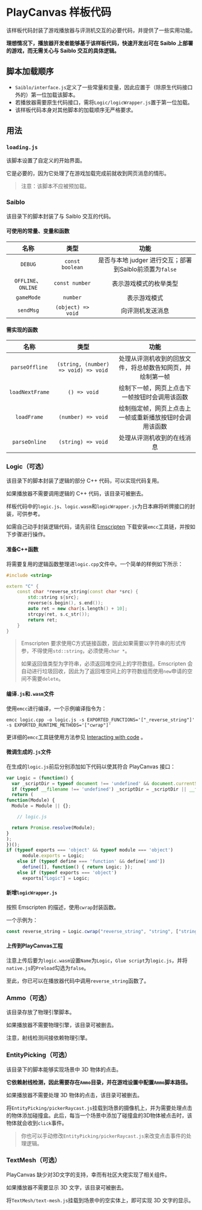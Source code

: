 # PlayCanvas 样板代码

该样板代码封装了游戏播放器与评测机交互的必要代码，并提供了一些实用功能。

**理想情况下，播放器开发者能够基于该样板代码，快速开发出可在 Saiblo 上部署的游戏，而无需关心与 Saiblo 交互的具体逻辑。**

## 脚本加载顺序

- `Saiblo/interface.js`定义了一些常量和变量，因此应置于（除原生代码接口外的）第一位加载该脚本。
- 若播放器需要原生代码接口，需将`Logic/logicWrapper.js`置于第一位加载。
- 该样板代码本身对其他脚本的加载顺序无严格要求。

## 用法

### `loading.js`

该脚本设置了自定义的开始界面。

它是必要的，因为它处理了在游戏加载完成前就收到网页消息的情形。

> 注意：该脚本不应被预加载。

### Saiblo

该目录下的脚本封装了与 Saiblo 交互的代码。

#### 可使用的常量、变量和函数

|        名称         |        类型        |                          功能                           |
| :-----------------: | :----------------: | :-----------------------------------------------------: |
|       `DEBUG`       |  `const boolean`   | 是否与本地 judger 进行交互；部署到Saiblo前须置为`false` |
| `OFFLINE`、`ONLINE` |   `const number`   |                 表示游戏模式的枚举类型                  |
|     `gameMode`      |      `number`      |                      表示游戏模式                       |
|      `sendMsg`      | `(object) => void` |                    向评测机发送消息                     |

#### 需实现的函数

|      名称       |                 类型                 |                            功能                            |
| :-------------: | :----------------------------------: | :--------------------------------------------------------: |
| `parseOffline`  | `(string, (number) => void) => void` | 处理从评测机收到的回放文件，将总帧数告知网页，并绘制第一帧 |
| `loadNextFrame` |             `() => void`             |       绘制下一帧，网页上点击下一帧按钮时会调用该函数       |
|   `loadFrame`   |          `(number) => void`          |  绘制指定帧，网页上点击上一帧或重新播放按钮时会调用该函数  |
|  `parseOnline`  |          `(string) => void`          |                 处理从评测机收到的在线消息                 |

### Logic（可选）

该目录下的脚本封装了逻辑的部分 C++ 代码，可以实现代码复用。

如果播放器不需要调用逻辑的 C++ 代码，该目录可被删去。

样板代码中的`logic.js`、`logic.wasm`和`logicWrapper.js`为日本麻将听牌接口的封装，可供参考。

如需自己动手封装逻辑代码，请先前往 [Emscripten](https://emscripten.org/) 下载安装`emcc`工具链，并按如下步骤进行操作。

#### 准备C++函数

将需要复用的逻辑函数整理进`logic.cpp`文件中。一个简单的样例如下所示：

```c++
#include <string>

extern "C" {
    const char *reverse_string(const char *src) {
        std::string s{src};
        reverse(s.begin(), s.end());
        auto ret = new char[s.length() + 10];
        strcpy(ret, s.c_str());
        return ret;
    }
}
```

> Emscripten 要求使用C方式链接函数，因此如果需要以字符串的形式传参，不得使用`std::string`，必须使用`char *`。
>
> 如果返回值类型为字符串，必须返回堆空间上的字符数组。Emscripten 会自动进行垃圾回收，因此为了返回堆空间上的字符数组而使用`new`申请的空间不需要`delete`。

#### 编译`.js`和`.wasm`文件

使用`emcc`进行编译，一个示例编译指令为：

```shell
emcc logic.cpp -o logic.js -s EXPORTED_FUNCTIONS='["_reverse_string"]' -s EXPORTED_RUNTIME_METHODS='["cwrap"]'
```

更详细的`emcc`工具链使用方法参见 [Interacting with code](https://emscripten.org/docs/porting/connecting_cpp_and_javascript/Interacting-with-code.html) 。

#### 微调生成的`.js`文件

在生成的`logic.js`前后分别添加如下代码以使其符合 PlayCanvas 接口：

```javascript
var Logic = (function() {
  var _scriptDir = typeof document !== 'undefined' && document.currentScript ? document.currentScript.src : undefined;
  if (typeof __filename !== 'undefined') _scriptDir = _scriptDir || __filename;
  return (
function(Module) {
  Module = Module || {};

    // logic.js

  return Promise.resolve(Module);
}
);
})();
if (typeof exports === 'object' && typeof module === 'object')
      module.exports = Logic;
    else if (typeof define === 'function' && define['amd'])
      define([], function() { return Logic; });
    else if (typeof exports === 'object')
      exports["Logic"] = Logic;
```

#### 新增`logicWrapper.js`

按照 Emscripten 的描述，使用`cwrap`封装函数。

一个示例为：

```javascript
const reverse_string = Logic.cwrap("reverse_string", "string", ["string"]);
```

#### 上传到PlayCanvas工程

注意上传后要为`logic.wasm`设置`Name`为`Logic`，`Glue script`为`logic.js`，并将`native.js`的`Preload`勾选为`false`。

至此，你已可以在播放器代码中调用`reverse_string`函数了。

### Ammo（可选）

该目录存放了物理引擎脚本。

如果播放器不需要物理引擎，该目录可被删去。

注意，射线检测间接依赖物理引擎。

### EntityPicking（可选）

该目录下的脚本能够实现场景中 3D 物体的点击。

**它依赖射线检测，因此需要存在`Ammo`目录，并在游戏设置中配置`Ammo`脚本路径。**

如果播放器不需要处理 3D 物体的点击，该目录可被删去。

将`EntityPicking/pickerRaycast.js`挂载到场景的摄像机上，并为需要处理点击的物体添加碰撞盒。此后，每当一个场景中添加了碰撞盒的3D物体被点击时，该物体就会收到`click`事件。

> 你也可以手动修改`EntityPicking/pickerRaycast.js`来改变点击事件的处理逻辑。

### TextMesh（可选）

PlayCanvas 缺少对3D文字的支持，幸而有社区大佬实现了相关组件。

如果播放器不需要显示 3D 文字，该目录可被删去。

将`TextMesh/text-mesh.js`挂载到场景中的空实体上，即可实现 3D 文字的显示。